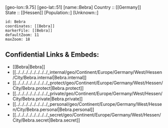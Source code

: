 ﻿---
location: [51,9.75] 
mapzoom: [7,12] 
mapmarker: city 
type: City
tags:
- geo/City


SpocWebEntityId: 29059
isDeleted: false
confidential: public

---
[geo-lon::9.75] 
[geo-lat::51] 
[name::Bebra] 
Country :: [[Germany]]  
State :: [[Hessen]] 
[Population::] 
[Unknown::] 


```leaflet
id: Bebra
coordinates: [[Bebra]] 
markerFile: [[Bebra]] 
defaultZoom: 11 
maxZoom: 18
```


## Confidential Links & Embeds: 
- [[Bebra|Bebra]]  
- [[../../../../../../../../_internal/geo/Continent/Europe/Germany/West/Hessen/City/Bebra.internal|Bebra.internal]] 
- [[../../../../../../../../_protect/geo/Continent/Europe/Germany/West/Hessen/City/Bebra.protect|Bebra.protect]] 
- [[../../../../../../../../_private/geo/Continent/Europe/Germany/West/Hessen/City/Bebra.private|Bebra.private]] 
- [[../../../../../../../../_personal/geo/Continent/Europe/Germany/West/Hessen/City/Bebra.personal|Bebra.personal]] 
- [[../../../../../../../../_secret/geo/Continent/Europe/Germany/West/Hessen/City/Bebra.secret|Bebra.secret]] 
